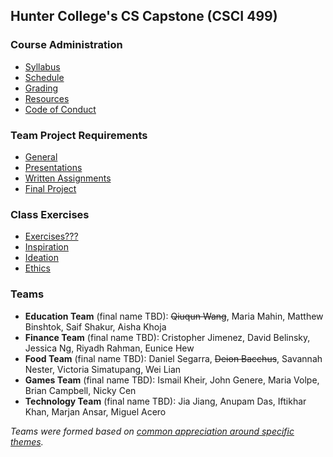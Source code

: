 ## Hunter College's CS Capstone (CSCI 499)

### Course Administration

* [Syllabus](/docs/Syllabus.pdf)
* [Schedule](/docs/Schedule.md)
* [Grading](/docs/Grading.md)
* [Resources](/docs/Resources.md)
* [Code of Conduct](/CODE_OF_CONDUCT.md)

### Team Project Requirements

* [General](/docs/General.md)
* [Presentations](/docs/Presentations.md)
* [Written Assignments](/docs/WrittenAssignments.md)
* [Final Project](/docs/FinalProject.md)

### Class Exercises

* [Exercises???](/exercises/Exercises.md)
* [Inspiration](/exercises/Inspiration.md)
* [Ideation](/exercises/Ideation.md)
* [Ethics](/exercises/Ethics.md)

### Teams

* **Education Team** (final name TBD): ~~Qiuqun Wang~~, Maria Mahin, Matthew Binshtok, Saif Shakur, Aisha Khoja
* **Finance Team** (final name TBD): Cristopher Jimenez, David Belinsky, Jessica Ng, Riyadh Rahman, Eunice Hew
* **Food Team** (final name TBD): Daniel Segarra, ~~Deion Bacchus~~, Savannah Nester, Victoria Simatupang, Wei Lian
* **Games Team** (final name TBD): Ismail Kheir, John Genere, Maria Volpe, Brian Campbell, Nicky Cen
* **Technology Team** (final name TBD): Jia Jiang, Anupam Das, Iftikhar Khan, Marjan Ansar, Miguel Acero

_Teams were formed based on [common appreciation around specific themes](/classes/1.30.19/theme-rankings-groupings.xlsx)._
